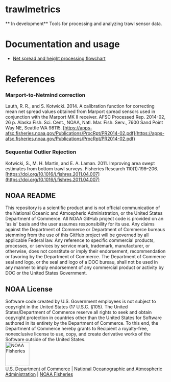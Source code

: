 # trawlmetrics
** In development**
Tools for processing and analyzing trawl sensor data.

# Documentation and usage

- [Net spread and height processing flowchart](./assets/nm_flowchart.md)

# References

### Marport-to-Netmind correction
Lauth, R. R., and S. Kotwicki. 2014. A calibration function for correcting mean net spread values obtained from Marport spread sensors used in conjunction with the Marport MK II receiver. AFSC Processed Rep. 2014-02, 26 p. Alaska Fish. Sci. Cent., NOAA, Natl. Mar. Fish. Serv., 7600 Sand Point Way NE, Seattle WA 98115. [https://apps-afsc.fisheries.noaa.gov/Publications/ProcRpt/PR2014-02.pdf](https://apps-afsc.fisheries.noaa.gov/Publications/ProcRpt/PR2014-02.pdf)

### Sequential Outlier Rejection
Kotwicki, S., M. H. Martin, and E. A. Laman. 2011. Improving area swept estimates from bottom trawl surveys. Fisheries Research 110(1):198–206. [https://doi.org/10.1016/j.fishres.2011.04.007](https://doi.org/10.1016/j.fishres.2011.04.007)


## NOAA README

This repository is a scientific product and is not official communication of the National Oceanic and Atmospheric Administration, or the United States Department of Commerce. All NOAA GitHub project code is provided on an 'as is' basis and the user assumes responsibility for its use. Any claims against the Department of Commerce or Department of Commerce bureaus stemming from the use of this GitHub project will be governed by all applicable Federal law. Any reference to specific commercial products, processes, or services by service mark, trademark, manufacturer, or otherwise, does not constitute or imply their endorsement, recommendation or favoring by the Department of Commerce. The Department of Commerce seal and logo, or the seal and logo of a DOC bureau, shall not be used in any manner to imply endorsement of any commercial product or activity by DOC or the United States Government.

## NOAA License

Software code created by U.S. Government employees is not subject to copyright in the United States (17 U.S.C. §105). The United States/Department of Commerce reserve all rights to seek and obtain copyright protection in countries other than the United States for Software authored in its entirety by the Department of Commerce. To this end, the Department of Commerce hereby grants to Recipient a royalty-free, nonexclusive license to use, copy, and create derivative works of the Software outside of the United States. <br> <img src="https://raw.githubusercontent.com/nmfs-general-modeling-tools/nmfspalette/main/man/figures/noaa-fisheries-rgb-2line-horizontal-small.png" alt="NOAA Fisheries" height="75"/> <br> [U.S. Department of Commerce](https://www.commerce.gov/) \| [National Oceanographic and Atmospheric Administration](https://www.noaa.gov) \| [NOAA Fisheries](https://www.fisheries.noaa.gov/)